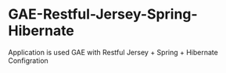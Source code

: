 # GAE-Restful-Jersey-Spring-Hibernate
Application is used GAE with Restful Jersey + Spring + Hibernate Configration
